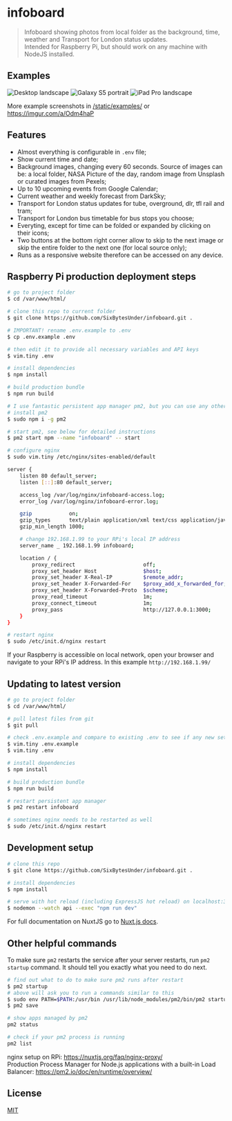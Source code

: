# infoboard

> Infoboard showing photos from local folder as the background, time, weather and Transport for London status updates.  
> Intended for Raspberry Pi, but should work on any machine with NodeJS installed.

## Examples

![Desktop landscape](https://i.imgur.com/iuyV0x9.jpg?raw=true "Desktop landscape - all options colapsed")
![Galaxy S5 portrait](https://i.imgur.com/P5w1h0r.jpg?raw=true "Galaxy S5 portrait - all options colapsed")
![iPad Pro landscape](https://i.imgur.com/Lfm25Uc.jpg?raw=true "iPad Pro landscape - all options expanded")

More example screenshots in [/static/examples/](/static/examples/) or https://imgur.com/a/Odm4haP

## Features
* Almost everything is configurable in `.env` file;
* Show current time and date;
* Background images, changing every 60 seconds. Source of images can be: a local folder, NASA Picture of the day, random image from Unsplash or curated images from Pexels;
* Up to 10 upcoming events from Google Calendar;
* Current weather and weekly forecast from DarkSky;
* Transport for London status updates for tube, overground, dlr, tfl rail and tram;
* Transport for London bus timetable for bus stops you choose;
* Everyting, except for time can be folded or expanded by clicking on their icons;
* Two buttons at the bottom right corner allow to skip to the next image or skip the entire folder to the next one (for local source only);
* Runs as a responsive website therefore can be accessed on any device.

## Raspberry Pi production deployment steps
``` bash
# go to project folder
$ cd /var/www/html/

# clone this repo to current folder
$ git clone https://github.com/SixBytesUnder/infoboard.git .

# IMPORTANT! rename .env.example to .env
$ cp .env.example .env

# then edit it to provide all necessary variables and API keys
$ vim.tiny .env

# install dependencies
$ npm install

# build production bundle
$ npm run build

# I use fantastic persistent app manager pm2, but you can use any other you wish
# install pm2
$ sudo npm i -g pm2

# start pm2, see below for detailed instructions
$ pm2 start npm --name "infoboard" -- start

# configure nginx
$ sudo vim.tiny /etc/nginx/sites-enabled/default

server {
    listen 80 default_server;
    listen [::]:80 default_server;

    access_log /var/log/nginx/infoboard-access.log;
    error_log /var/log/nginx/infoboard-error.log;

    gzip            on;
    gzip_types      text/plain application/xml text/css application/javascript;
    gzip_min_length 1000;

    # change 192.168.1.99 to your RPi's local IP address
    server_name _ 192.168.1.99 infoboard;

    location / {
        proxy_redirect                      off;
        proxy_set_header Host               $host;
        proxy_set_header X-Real-IP          $remote_addr;
        proxy_set_header X-Forwarded-For    $proxy_add_x_forwarded_for;
        proxy_set_header X-Forwarded-Proto  $scheme;
        proxy_read_timeout                  1m;
        proxy_connect_timeout               1m;
        proxy_pass                          http://127.0.0.1:3000;
    }
}

# restart nginx
$ sudo /etc/init.d/nginx restart
```

If your Raspberry is accessible on local network, open your browser and navigate to your RPi's IP address. In this example `http://192.168.1.99/`

## Updating to latest version
``` bash
# go to project folder
$ cd /var/www/html/

# pull latest files from git
$ git pull

# check .env.example and compare to existing .env to see if any new settings are needed
$ vim.tiny .env.example
$ vim.tiny .env

# install dependencies
$ npm install

# build production bundle
$ npm run build

# restart persistent app manager
$ pm2 restart infoboard

# sometimes nginx needs to be restarted as well
$ sudo /etc/init.d/nginx restart
```

## Development setup

``` bash
# clone this repo
$ git clone https://github.com/SixBytesUnder/infoboard.git .

# install dependencies
$ npm install

# serve with hot reload (including ExpressJS hot reload) on localhost:3000
$ nodemon --watch api --exec "npm run dev"
```

For full documentation on NuxtJS go to [Nuxt.js docs](https://github.com/nuxt/nuxt.js).

## Other helpful commands

To make sure `pm2` restarts the service after your server restarts, run `pm2 startup` command. It should tell you exactly what you need to do next.

``` bash
# find out what to do to make sure pm2 runs after restart
$ pm2 startup
# above will ask you to run a commands similar to this
$ sudo env PATH=$PATH:/usr/bin /usr/lib/node_modules/pm2/bin/pm2 startup systemd -u pi --hp /home/pi
$ pm2 save

# show apps managed by pm2
pm2 status

# check if your pm2 process is running
pm2 list
```

nginx setup on RPi: https://nuxtjs.org/faq/nginx-proxy/  
Production Process Manager for Node.js applications with a built-in Load Balancer: https://pm2.io/doc/en/runtime/overview/  

## License

[MIT](https://github.com/SixBytesUnder/infoboard/blob/master/LICENSE)
